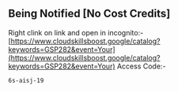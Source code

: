 ## Being Notified [No Cost Credits]

Right clink on link and open in incognito:- [https://www.cloudskillsboost.google/catalog?keywords=GSP282&event=Your](https://www.cloudskillsboost.google/catalog?keywords=GSP282&event=Your)
Access Code:-
```
6s-aisj-19
```
